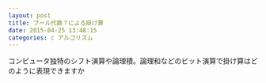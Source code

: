 ```yaml
---
layout: post
title: ブール代数？による掛け算
date: 2015-04-25 13:48:15
categories: c アルゴリズム
---
```

<!-- {% raw %} -->
<p>コンピュータ独特のシフト演算や論理積。論理和などのビット演算で掛け算はどのように表現できますか</p>
<!-- {% endraw %} -->
